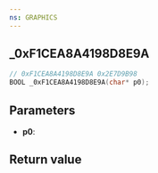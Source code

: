 ```yaml
---
ns: GRAPHICS
---
```

## _0xF1CEA8A4198D8E9A

```c
// 0xF1CEA8A4198D8E9A 0x2E7D9B98
BOOL _0xF1CEA8A4198D8E9A(char* p0);
```


## Parameters
* **p0**: 

## Return value
